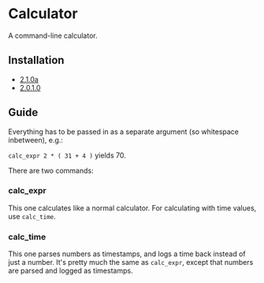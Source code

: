 # Calculator

A command-line calculator.

## Installation

- [2.1.0a](https://github.com/Sai-Moen/TMInterface-AS-SaiMoen/releases/download/v2.1.0a_small/calculator.zip)
- [2.0.1.0](https://github.com/Sai-Moen/TMInterface-AS-SaiMoen/releases/download/pre_docs/calculator.as)

## Guide

Everything has to be passed in as a separate argument (so whitespace inbetween), e.g.:

`calc_expr 2 * ( 31 + 4 )` yields 70.

There are two commands:

### calc_expr

This one calculates like a normal calculator.
For calculating with time values, use `calc_time`.

### calc_time

This one parses numbers as timestamps, and logs a time back instead of just a number.
It's pretty much the same as `calc_expr`, except that numbers are parsed and logged as timestamps.
